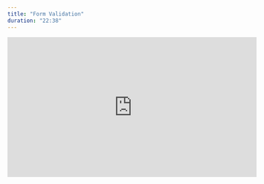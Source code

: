 ```yaml
---
title: "Form Validation"
duration: "22:38"
---
```


<iframe width="560" height="315" src="https://www.youtube.com/embed/J38y7yx8xVk" title="YouTube video player" frameborder="0" allow="accelerometer; autoplay; clipboard-write; encrypted-media; gyroscope; picture-in-picture; web-share" allowfullscreen></iframe>